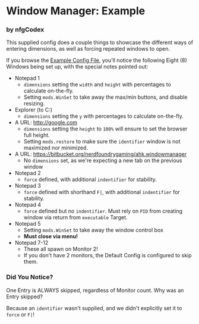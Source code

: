# Window Manager: Example
### by nfgCodex

This supplied config does a couple things to showcase the different ways of entering dimensions, as well as forcing repeated windows to open.

If you browse the [Example Config File](./WindowConfig.json), you'll notice the following Eight (8) Windows being set up, with the special notes pointed out:

* Notepad 1
    * `dimensions` setting the `width` and `height` with percentages to calculate on-the-fly.
    * Setting `mods.WinSet` to take away the max/min buttons, and disable resizing.
* Explorer (to C:\)
    * `dimensions` setting the `y` with percentages to calculate on-the-fly.
* A URL: http://google.com
    * `dimensions` setting the `height` to `100%` will ensure to set the browser full height.
    * Setting `mods.restore` to make sure the `identifier` window is not maximized nor minimized.
* A URL: https://bitbucket.org/nerdfoundrygaming/ahk.windowmanager
    * No `dimensions` set, as we're expecting a new tab on the previous window
* Notepad 2
    * `force` defined, with additional `indentifier` for stability.
* Notepad 3
    * `force` defined with shorthand `F|`, with additional `indentifier` for stability.
* Notepad 4
    * `force` defined but no `indentifier`. Must rely on `PID` from creating window via return from `executable` Target.
* Notepad 5
    * Setting `mods.WinSet` to take away the window control box 
    * **Must close via menu!**
* Notepad 7-12
    * These all spawn on Monitor 2!
    * If you don't have 2 monitors, the Default Config is configured to skip them.

### Did You Notice?

One Entry is ALWAYS skipped, regardless of Monitor count. Why was an Entry skipped? 

Because an `identifier` wasn't supplied, and we didn't explicitly set it to `force` or `F|`!